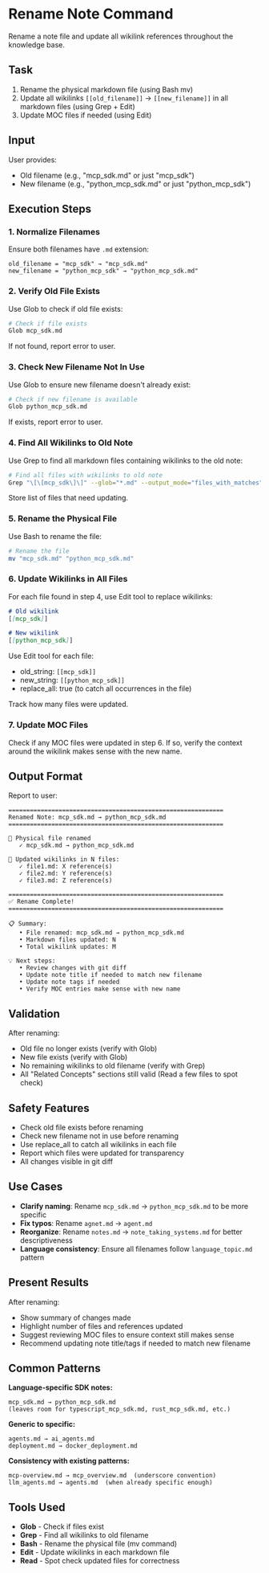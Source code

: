 # Rename Note Command

Rename a note file and update all wikilink references throughout the knowledge base.

## Task

1. Rename the physical markdown file (using Bash mv)
2. Update all wikilinks `[[old_filename]]` → `[[new_filename]]` in all markdown files (using Grep + Edit)
3. Update MOC files if needed (using Edit)

## Input

User provides:
- Old filename (e.g., "mcp_sdk.md" or just "mcp_sdk")
- New filename (e.g., "python_mcp_sdk.md" or just "python_mcp_sdk")

## Execution Steps

### 1. Normalize Filenames

Ensure both filenames have `.md` extension:
```
old_filename = "mcp_sdk" → "mcp_sdk.md"
new_filename = "python_mcp_sdk" → "python_mcp_sdk.md"
```

### 2. Verify Old File Exists

Use Glob to check if old file exists:
```bash
# Check if file exists
Glob mcp_sdk.md
```

If not found, report error to user.

### 3. Check New Filename Not In Use

Use Glob to ensure new filename doesn't already exist:
```bash
# Check if new filename is available
Glob python_mcp_sdk.md
```

If exists, report error to user.

### 4. Find All Wikilinks to Old Note

Use Grep to find all markdown files containing wikilinks to the old note:
```bash
# Find all files with wikilinks to old note
Grep "\[\[mcp_sdk\]\]" --glob="*.md" --output_mode="files_with_matches"
```

Store list of files that need updating.

### 5. Rename the Physical File

Use Bash to rename the file:
```bash
# Rename the file
mv "mcp_sdk.md" "python_mcp_sdk.md"
```

### 6. Update Wikilinks in All Files

For each file found in step 4, use Edit tool to replace wikilinks:

```markdown
# Old wikilink
[[mcp_sdk]]

# New wikilink
[[python_mcp_sdk]]
```

Use Edit tool for each file:
- old_string: `[[mcp_sdk]]`
- new_string: `[[python_mcp_sdk]]`
- replace_all: true (to catch all occurrences in the file)

Track how many files were updated.

### 7. Update MOC Files

Check if any MOC files were updated in step 6. If so, verify the context around the wikilink makes sense with the new name.

## Output Format

Report to user:
```
============================================================
Renamed Note: mcp_sdk.md → python_mcp_sdk.md
============================================================

📝 Physical file renamed
   ✓ mcp_sdk.md → python_mcp_sdk.md

📄 Updated wikilinks in N files:
   ✓ file1.md: X reference(s)
   ✓ file2.md: Y reference(s)
   ✓ file3.md: Z reference(s)

============================================================
✅ Rename Complete!
============================================================

📋 Summary:
   • File renamed: mcp_sdk.md → python_mcp_sdk.md
   • Markdown files updated: N
   • Total wikilink updates: M

💡 Next steps:
   • Review changes with git diff
   • Update note title if needed to match new filename
   • Update note tags if needed
   • Verify MOC entries make sense with new name
```

## Validation

After renaming:
- Old file no longer exists (verify with Glob)
- New file exists (verify with Glob)
- No remaining wikilinks to old filename (verify with Grep)
- All "Related Concepts" sections still valid (Read a few files to spot check)

## Safety Features

- Check old file exists before renaming
- Check new filename not in use before renaming
- Use replace_all to catch all wikilinks in each file
- Report which files were updated for transparency
- All changes visible in git diff

## Use Cases

- **Clarify naming**: Rename `mcp_sdk.md` → `python_mcp_sdk.md` to be more specific
- **Fix typos**: Rename `agnet.md` → `agent.md`
- **Reorganize**: Rename `notes.md` → `note_taking_systems.md` for better descriptiveness
- **Language consistency**: Ensure all filenames follow `language_topic.md` pattern

## Present Results

After renaming:
- Show summary of changes made
- Highlight number of files and references updated
- Suggest reviewing MOC files to ensure context still makes sense
- Recommend updating note title/tags if needed to match new filename

## Common Patterns

**Language-specific SDK notes:**
```
mcp_sdk.md → python_mcp_sdk.md
(leaves room for typescript_mcp_sdk.md, rust_mcp_sdk.md, etc.)
```

**Generic to specific:**
```
agents.md → ai_agents.md
deployment.md → docker_deployment.md
```

**Consistency with existing patterns:**
```
mcp-overview.md → mcp_overview.md  (underscore convention)
llm_agents.md → agents.md  (when already specific enough)
```

## Tools Used

- **Glob** - Check if files exist
- **Grep** - Find all wikilinks to old filename
- **Bash** - Rename the physical file (mv command)
- **Edit** - Update wikilinks in each markdown file
- **Read** - Spot check updated files for correctness
